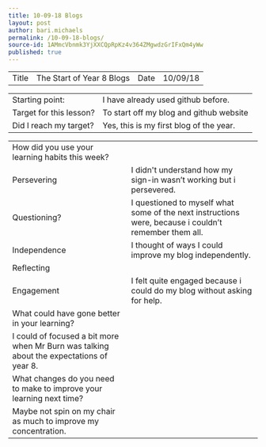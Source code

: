 ```yaml
---
title: 10-09-18 Blogs
layout: post
author: bari.michaels
permalink: /10-09-18-blogs/
source-id: 1AMmcVbnmk3YjXXCQpRpKz4v364ZMgwdzGrIFxQm4yWw
published: true
---
```

<table>
  <tr>
    <td>Title</td>
    <td>The Start of Year 8 Blogs</td>
    <td>Date</td>
    <td>10/09/18</td>
  </tr>
</table>


<table>
  <tr>
    <td>Starting point:</td>
    <td>I have already used github before.</td>
  </tr>
  <tr>
    <td>Target for this lesson?</td>
    <td>To start off my blog and github website</td>
  </tr>
  <tr>
    <td>Did I reach my target? </td>
    <td>Yes, this is my first blog of the year.</td>
  </tr>
</table>


<table>
  <tr>
    <td>How did you use your learning habits this week?</td>
    <td></td>
  </tr>
  <tr>
    <td>Persevering</td>
    <td>I didn't understand how my sign-in wasn’t working but i persevered.</td>
  </tr>
  <tr>
    <td>Questioning?</td>
    <td>I questioned to myself what some of the next instructions were, because i couldn’t remember them all.</td>
  </tr>
  <tr>
    <td>Independence</td>
    <td>I thought of ways I could improve my blog independently.</td>
  </tr>
  <tr>
    <td>Reflecting</td>
    <td></td>
  </tr>
  <tr>
    <td>Engagement</td>
    <td>I felt quite engaged because i could do my blog without asking for help.</td>
  </tr>
  <tr>
    <td>What could have gone better in your learning?</td>
    <td></td>
  </tr>
  <tr>
    <td>I could of focused a bit more when Mr Burn was talking about the expectations of year 8.</td>
    <td></td>
  </tr>
  <tr>
    <td>What changes do you need to make to improve your learning next time?</td>
    <td></td>
  </tr>
  <tr>
    <td>Maybe not spin on my chair as much to improve my concentration.</td>
    <td></td>
  </tr>
</table>


